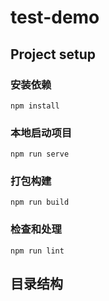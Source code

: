 # test-demo

## Project setup

### 安装依赖

```
npm install
```

### 本地启动项目

```
npm run serve
```

### 打包构建

```
npm run build
```

### 检查和处理

```
npm run lint
```

## 目录结构

<!--
按照此例子写目录：

├─dist                      // 编译之后的项目文件
├─src                       // 开发目录
│  ├─assets                 // 静态资源
│     ├─less		        // 公共less
│     ├─img					// 图片资源
│  ├─components             // 组件
│  ├─pages                  // 页面，根据路由结构划分
│  ├─utils                  // 工具库
│  ├─App.vue                // 启动页面，最外层容器组件
│  ├─main.js                // 入口脚本
│  babel.config.js          // babel 配置文件
│  vue.config.js            // vue 自定义配置，与 webpack 配置相关
│  package.json             // 项目配置
│  README.md                // 项目说明

仿照地址：https://github.com/godbasin/vue-ebook/tree/vue-sourcecode/12/1-element-manage-app
-->
